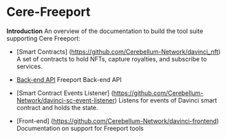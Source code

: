 # Cere-Freeport
**Introduction**
An overview of the documentation to build the tool suite supporting Cere Freeport:
- [Smart Contracts] (https://github.com/Cerebellum-Network/davinci_nft)
A set of contracts to hold NFTs, capture royalties, and subscribe to services.

- [Back-end API](https://github.com/Cerebellum-Network/davinci-api)
Freeport Back-end API

- [Smart Contract Events Listener] (https://github.com/Cerebellum-Network/davinci-sc-event-listener)
Listens for events of Davinci smart contract and holds the state.

- [Front-end] (https://github.com/Cerebellum-Network/davinci-frontend)
Documentation on support for Freeport tools

